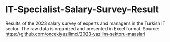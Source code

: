 # IT-Specialist-Salary-Survey-Result
Results of the 2023 salary survey of experts and managers in the Turkish IT sector. The raw data is organized and presented in Excel format. Source: https://github.com/oncekiyazilimci/2023-yazilim-sektoru-maaslari
